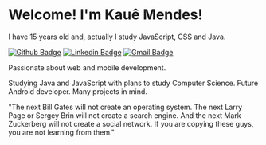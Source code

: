 # Welcome! I'm Kauê Mendes!

I have 15 years old and, actually I study JavaScript, CSS and Java.

[![Github Badge](https://img.shields.io/badge/-Github-000?style=flat-square&logo=Github&logoColor=white&link=https://github.com/kauemends)](https://github.com/kauemends)
[![Linkedin Badge](https://img.shields.io/badge/-LinkedIn-blue?style=flat-square&logo=Linkedin&logoColor=white&link=https://www.linkedin.com/in/kauemends/)](https://www.linkedin.com/in/kauemends/)
[![Gmail Badge](https://img.shields.io/badge/-Gmail-c14438?style=flat-square&logo=Gmail&logoColor=white&link=mailto:kauemendesprofissional@gmail.com)](mailto:kauemendesprofissional@gmail.com)
 
Passionate about web and mobile development.

Studying Java and JavaScript with plans to study Computer Science. Future Android developer. Many projects in mind.
 

"The next Bill Gates will not create an operating system. The next Larry Page or Sergey Brin will not create a search engine. And the next Mark Zuckerberg will not create a social network. If you are copying these guys, you are not learning from them."

